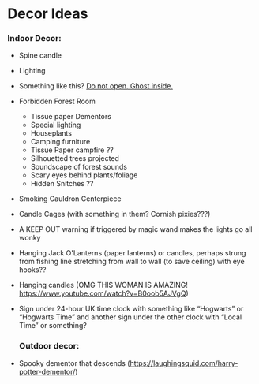 # Decor Ideas

### Indoor Decor:

- Spine candle

- Lighting

- Something like this? [Do not open. Ghost inside.](https://twitter.com/haleshannon/status/1033394022960623616)

- Forbidden Forest Room

    - Tissue paper Dementors
    - Special lighting
    - Houseplants
    - Camping furniture
    - Tissue Paper campfire ??
    - Silhouetted trees projected
    - Soundscape of forest sounds
    - Scary eyes behind plants/foliage
    - Hidden Snitches ??

- Smoking Cauldron Centerpiece

- Candle Cages (with something in them? Cornish pixies???)

- A KEEP OUT warning if triggered by magic wand makes the lights go all wonky 

- Hanging Jack O'Lanterns (paper lanterns) or candles, perhaps strung from fishing line stretching from wall to wall (to save ceiling) with eye hooks??

- Hanging candles (OMG THIS WOMAN IS AMAZING! https://www.youtube.com/watch?v=B0oob5AJVgQ)

- Sign under 24-hour UK time clock with something like “Hogwarts” or “Hogwarts Time” and another sign under the other clock with “Local Time” or something?

  ### Outdoor decor:

- Spooky dementor that descends  (https://laughingsquid.com/harry-potter-dementor/)

